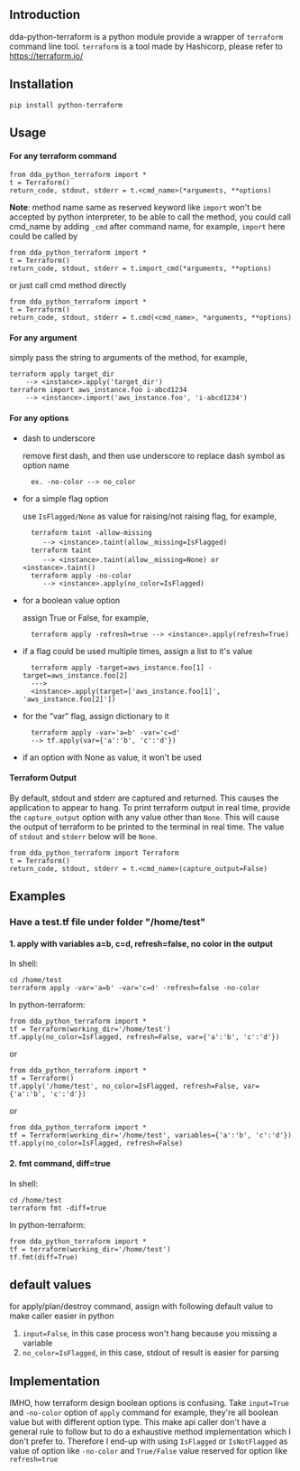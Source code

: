 ## Introduction

dda-python-terraform is a python module provide a wrapper of `terraform` command line tool.
`terraform` is a tool made by Hashicorp, please refer to https://terraform.io/

## Installation
    pip install python-terraform

## Usage
#### For any terraform command

    from dda_python_terraform import *
    t = Terraform()
    return_code, stdout, stderr = t.<cmd_name>(*arguments, **options)

**Note**: method name same as reserved keyword like `import` won't be accepted by python interpreter,
to be able to call the method, you could call cmd_name by adding `_cmd` after command name, for example,
`import` here could be called by

    from dda_python_terraform import *
    t = Terraform()
    return_code, stdout, stderr = t.import_cmd(*arguments, **options)

or just call cmd method directly

    from dda_python_terraform import *
    t = Terraform()
    return_code, stdout, stderr = t.cmd(<cmd_name>, *arguments, **options)

#### For any argument
simply pass the string to arguments of the method, for example,

    terraform apply target_dir
        --> <instance>.apply('target_dir')
    terraform import aws_instance.foo i-abcd1234
        --> <instance>.import('aws_instance.foo', 'i-abcd1234')

#### For any options

* dash to underscore

    remove first dash, and then use underscore to replace dash symbol as option name

        ex. -no-color --> no_color

* for a simple flag option

    use ```IsFlagged/None``` as value for raising/not raising flag, for example,

        terraform taint -allow-missing
           --> <instance>.taint(allow＿missing=IsFlagged)
        terraform taint
           --> <instance>.taint(allow＿missing=None) or <instance>.taint()
        terraform apply -no-color
           --> <instance>.apply(no_color=IsFlagged)

* for a boolean value option

    assign True or False, for example,

        terraform apply -refresh=true --> <instance>.apply(refresh=True)

* if a flag could be used multiple times, assign a list to it's value

        terraform apply -target=aws_instance.foo[1] -target=aws_instance.foo[2]
        --->
        <instance>.apply(target=['aws_instance.foo[1]', 'aws_instance.foo[2]'])
* for the "var" flag, assign dictionary to it

        terraform apply -var='a=b' -var='c=d'
        --> tf.apply(var={'a':'b', 'c':'d'})
* if an option with None as value, it won't be used

#### Terraform Output

By default, stdout and stderr are captured and returned. This causes the application to appear to hang. To print terraform output in real time, provide the `capture_output` option with any value other than `None`. This will cause the output of terraform to be printed to the terminal in real time. The value of `stdout` and `stderr` below will be `None`.


    from dda_python_terraform import Terraform
    t = Terraform()
    return_code, stdout, stderr = t.<cmd_name>(capture_output=False)

## Examples
### Have a test.tf file under folder "/home/test"
#### 1. apply with variables a=b, c=d, refresh=false, no color in the output
In shell:

    cd /home/test
    terraform apply -var='a=b' -var='c=d' -refresh=false -no-color

In python-terraform:

    from dda_python_terraform import *
    tf = Terraform(working_dir='/home/test')
    tf.apply(no_color=IsFlagged, refresh=False, var={'a':'b', 'c':'d'})

or

    from dda_python_terraform import *
    tf = Terraform()
    tf.apply('/home/test', no_color=IsFlagged, refresh=False, var={'a':'b', 'c':'d'})

or

    from dda_python_terraform import *
    tf = Terraform(working_dir='/home/test', variables={'a':'b', 'c':'d'})
    tf.apply(no_color=IsFlagged, refresh=False)

#### 2. fmt command, diff=true
In shell:

    cd /home/test
    terraform fmt -diff=true

In python-terraform:

    from dda_python_terraform import *
    tf = terraform(working_dir='/home/test')
    tf.fmt(diff=True)


## default values
for apply/plan/destroy command, assign with following default value to make
caller easier in python

1. ```input=False```, in this case process won't hang because you missing a variable
1. ```no_color=IsFlagged```, in this case, stdout of result is easier for parsing

## Implementation
IMHO, how terraform design boolean options is confusing.
Take `input=True` and `-no-color` option of `apply` command for example,
they're all boolean value but with different option type.
This make api caller don't have a general rule to follow but to do
a exhaustive method implementation which I don't prefer to.
Therefore I end-up with using `IsFlagged` or `IsNotFlagged` as value of option
like `-no-color` and `True/False` value reserved for option like `refresh=true`

